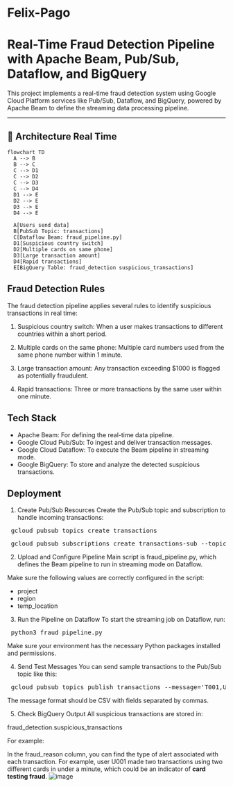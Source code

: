 # Felix-Pago

# Real-Time Fraud Detection Pipeline with Apache Beam, Pub/Sub, Dataflow, and BigQuery

This project implements a real-time fraud detection system using Google Cloud Platform services like Pub/Sub, Dataflow, and BigQuery, powered by Apache Beam to define the streaming data processing pipeline.

---
## 📌 Architecture Real Time

```mermaid
flowchart TD
  A --> B
  B --> C
  C --> D1
  C --> D2
  C --> D3
  C --> D4
  D1 --> E
  D2 --> E
  D3 --> E
  D4 --> E

  A[Users send data]
  B[PubSub Topic: transactions]
  C[Dataflow Beam: fraud_pipeline.py]
  D1[Suspicious country switch]
  D2[Multiple cards on same phone]
  D3[Large transaction amount]
  D4[Rapid transactions]
  E[BigQuery Table: fraud_detection suspicious_transactions]

```

## Fraud Detection Rules
The fraud detection pipeline applies several rules to identify suspicious transactions in real time:

1. Suspicious country switch: When a user makes transactions to different countries within a short period.

2. Multiple cards on the same phone: Multiple card numbers used from the same phone number within 1 minute.

3. Large transaction amount: Any transaction exceeding $1000 is flagged as potentially fraudulent.

4. Rapid transactions: Three or more transactions by the same user within one minute.

## Tech Stack
- Apache Beam: For defining the real-time data pipeline.
- Google Cloud Pub/Sub: To ingest and deliver transaction messages.
- Google Cloud Dataflow: To execute the Beam pipeline in streaming mode.
- Google BigQuery: To store and analyze the detected suspicious transactions.

## Deployment
1. Create Pub/Sub Resources
Create the Pub/Sub topic and subscription to handle incoming transactions:
  
  <pre lang="markdown"> gcloud pubsub topics create transactions </pre>
  <pre lang="markdown"> gcloud pubsub subscriptions create transactions-sub --topic=transactions </pre>

2. Upload and Configure Pipeline
Main script is fraud_pipeline.py, which defines the Beam pipeline to run in streaming mode on Dataflow.

Make sure the following values are correctly configured in the script:
- project
- region
- temp_location

3. Run the Pipeline on Dataflow
To start the streaming job on Dataflow, run:
  
  <pre lang="markdown"> python3 fraud_pipeline.py </pre>
  Make sure your environment has the necessary Python packages installed and permissions.

4. Send Test Messages
You can send sample transactions to the Pub/Sub topic like this:

  <pre lang="markdown"> gcloud pubsub topics publish transactions --message='T001,U001,1500,US,MEX,card,4/19/2025 5:15,1111-2222-3333-4444,1234567890' </pre>
  The message format should be CSV with fields separated by commas.

5. Check BigQuery Output
All suspicious transactions are stored in:

  fraud_detection.suspicious_transactions
  
  For example:
  
  In the fraud_reason column, you can find the type of alert associated with each transaction. For example, user U001 made two transactions using two different cards in under a minute, which could be an indicator of **card testing fraud**.
  ![image](https://github.com/user-attachments/assets/cffaa823-4208-4716-a8b7-1f987b402376)

